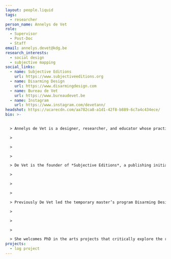 ```yaml
---
layout: people.liquid
tags:
  - researcher
person_name: Annelys de Vet
role:
  - Supervisor
  - Post-Doc
  - Staff
email: annelys.devet@kdg.be
research_interests:
  - social design
  - subjective mapping
social_links:
  - name: Subjective Editions
    url: https://www.subjectiveeditions.org
  - name: Disarming Design
    url: https://www.disarmingdesign.com
  - name: Bureau de Vet
    url: https://www.bureaudevet.be
  - name: Instagram
    url: https://www.instagram.com/devetann/
headshot: https://ucarecdn.com/aa782ca8-a1d1-42f8-b889-6c7a4c434ece/
bio: >-
  

  > Annelys de Vet is a designer, researcher, and educator whose practice focuses on long-term, participatory design projects that engage with urgent social and political issues. Currently, she is a postdoctoral researcher at ARIA (University of Antwerp), after having completed her doctoral research *Disarming Design: Politics of Participatory Practices* at Sint Lucas Antwerpen / ARIA in 2024.

  >

  >  

  >

  > De Vet is the founder of *Subjective Editions*, a publishing initiative that collaboratively maps regions through the lived experiences and perspectives of local communities. She is the co-founder of *Disarming Design from Palestine;* a platform that develops thought-provoking products from Palestine. 

  >

  >  

  >

  > Previously De Vet led the temporary master’s program Disarming Design at the Sandberg Instituut in Amsterdam—an experimental curriculum exploring design practices within contexts of oppression. At this moment she teaches in the Master’s Context: Socio-Political program at Sint Lucas Antwerpen. 

  >

  >  

  >

  > She welcomes PhD in the arts projects that critically explore the role of design within socio-political contexts. Her interests include participatory artistic practices, community-driven projects, and pedagogical projects that challenge dominant narratives and foster collective imaginaries. She is particularly drawn to research that investigates design as a tool for social engagement, emancipation, and situated knowledge production.
projects:
  - log project
---
```

